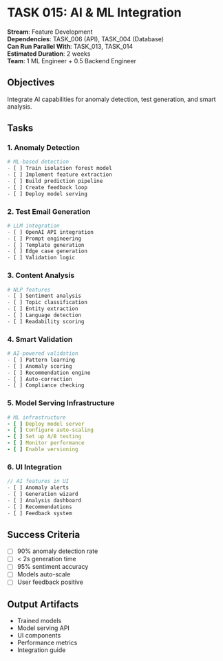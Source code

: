 # TASK 015: AI & ML Integration

**Stream**: Feature Development  
**Dependencies**: TASK_006 (API), TASK_004 (Database)  
**Can Run Parallel With**: TASK_013, TASK_014  
**Estimated Duration**: 2 weeks  
**Team**: 1 ML Engineer + 0.5 Backend Engineer

## Objectives
Integrate AI capabilities for anomaly detection, test generation, and smart analysis.

## Tasks

### 1. Anomaly Detection
```python
# ML-based detection
- [ ] Train isolation forest model
- [ ] Implement feature extraction
- [ ] Build prediction pipeline
- [ ] Create feedback loop
- [ ] Deploy model serving
```

### 2. Test Email Generation
```python
# LLM integration
- [ ] OpenAI API integration
- [ ] Prompt engineering
- [ ] Template generation
- [ ] Edge case generation
- [ ] Validation logic
```

### 3. Content Analysis
```python
# NLP features
- [ ] Sentiment analysis
- [ ] Topic classification
- [ ] Entity extraction
- [ ] Language detection
- [ ] Readability scoring
```

### 4. Smart Validation
```python
# AI-powered validation
- [ ] Pattern learning
- [ ] Anomaly scoring
- [ ] Recommendation engine
- [ ] Auto-correction
- [ ] Compliance checking
```

### 5. Model Serving Infrastructure
```yaml
# ML infrastructure
- [ ] Deploy model server
- [ ] Configure auto-scaling
- [ ] Set up A/B testing
- [ ] Monitor performance
- [ ] Enable versioning
```

### 6. UI Integration
```typescript
// AI features in UI
- [ ] Anomaly alerts
- [ ] Generation wizard
- [ ] Analysis dashboard
- [ ] Recommendations
- [ ] Feedback system
```

## Success Criteria
- [ ] 90% anomaly detection rate
- [ ] < 2s generation time
- [ ] 95% sentiment accuracy
- [ ] Models auto-scale
- [ ] User feedback positive

## Output Artifacts
- Trained models
- Model serving API
- UI components
- Performance metrics
- Integration guide